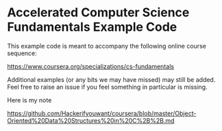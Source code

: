 # Accelerated Computer Science Fundamentals Example Code

This example code is meant to accompany the following online course sequence:

https://www.coursera.org/specializations/cs-fundamentals

Additional examples (or any bits we may have missed) may still be added. Feel free to raise an issue if you feel something in particular is missing.

Here is my note 

https://github.com/Hackerifyouwant/coursera/blob/master/Object-Oriented%20Data%20Structures%20in%20C%2B%2B.md
